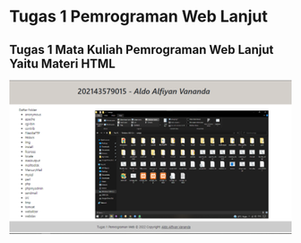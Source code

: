 # Tugas 1 Pemrograman Web Lanjut
## Tugas 1 Mata Kuliah Pemrograman Web Lanjut Yaitu Materi HTML
<img src="https://raw.githubusercontent.com/aldoalfiyanv/Tugas1-PWL/main/hasil.png" width="1000">
